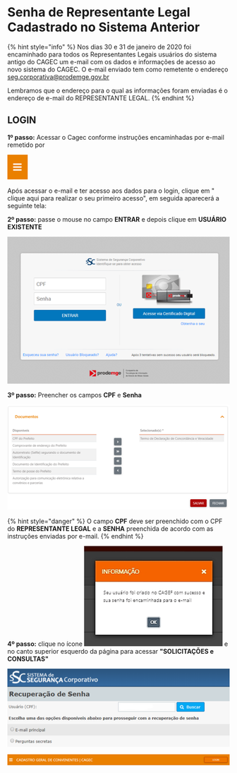 # Senha de Representante Legal Cadastrado no Sistema Anterior



{% hint style="info" %}
Nos dias 30 e 31 de janeiro de 2020 foi encaminhado para todos os Representantes Legais usuários do sistema antigo do CAGEC um e-mail com os dados e informações de acesso ao novo sistema do CAGEC. O e-mail enviado tem como remetente o endereço seg.corporativa@prodemge.gov.br

Lembramos que o endereço para o qual as informações foram enviadas é o endereço de e-mail do REPRESENTANTE LEGAL.
{% endhint %}

## **LOGIN**

**1º passo:** Acessar o Cagec conforme instruções encaminhadas por e-mail remetido por 

![](../../../.gitbook/assets/image%20%285%29.png)

Após acessar o e-mail e ter acesso aos dados para o login, clique em " clique aqui para realizar o seu primeiro acesso", em seguida aparecerá a seguinte tela: 



**2º passo:** passe o mouse no campo **ENTRAR** e depois clique em **USUÁRIO EXISTENTE**

![](../../../.gitbook/assets/image%20%281%29.png)

**3º passo:** Preencher os campos **CPF** e **Senha**

![](../../../.gitbook/assets/image%20%2832%29.png)

{% hint style="danger" %}
O campo **CPF** deve ser preenchido com o CPF do **REPRESENTANTE LEGAL** e a **SENHA** preenchida de acordo com as instruções enviadas por e-mail.
{% endhint %}


**4º passo:** clique no ícone ![](../../../.gitbook/assets/image%20%2825%29.png) e no canto superior esquerdo da página para acessar   **"SOLICITAÇÕES e CONSULTAS"**

![](../../../.gitbook/assets/image%20%2824%29.png)

![](../../../.gitbook/assets/image%20%2821%29.png)

